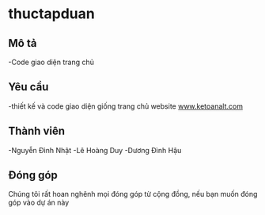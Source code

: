 # thuctapduan
## Mô tả 
-Code giao diện trang chủ 
## Yêu cầu
-thiết kế và code giao diện giống trang chủ website www.ketoanalt.com
## Thành viên 
-Nguyễn Đình Nhật
-Lê Hoàng Duy 
-Dương Đình Hậu
## Đóng góp
Chúng tôi rất hoan nghênh mọi đóng góp từ cộng đồng, nếu bạn muốn đóng góp vào dự án này


